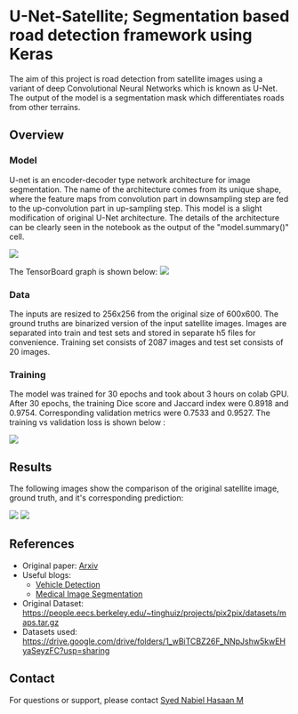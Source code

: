 # U-Net-Satellite; Segmentation based road detection framework using Keras

The aim of this project is road detection from satellite images using a variant of deep Convolutional Neural Networks which is known as U-Net. The output of the model is a segmentation mask which differentiates roads from other terrains.
 
 
 ## Overview
 
 ### Model

U-net is an encoder-decoder type network architecture for image segmentation. The name of the architecture comes from its unique shape, where the feature maps from convolution part in downsampling step are fed to the up-convolution part in up-sampling step. 
This model is a slight modification of original U-Net architecture. The details of the architecture can be clearly seen in the notebook as the output of the "model.summary()" cell.

![](images/u-net-architecture.png)





The TensorBoard graph is shown below:
![](images/U-Net-Graph.png)



### Data

The inputs are resized to 256x256 from the original size of 600x600. The ground truths are binarized version of the input satellite images. Images are separated into train and test sets and stored in separate h5 files for convenience. Training set consists of 2087 images and test set consists of 20 images.


### Training

The model was trained for 30 epochs and took about 3 hours on colab GPU. After 30 epochs, the training Dice score and Jaccard index were 0.8918 and  0.9754. Corresponding validation metrics were 0.7533 and 0.9527.
The training vs validation loss is shown below :


![](images/Loss.jpeg)




## Results

The following images show the comparison of the original satellite image, ground truth, and it's corresponding prediction:

![](images/1.JPG)
![](images/2.JPG)

## References

- Original paper: [Arxiv](https://arxiv.org/abs/1505.04597)
- Useful blogs: 
     - [Vehicle Detection](https://chatbotslife.com/small-u-net-for-vehicle-detection-9eec216f9fd6)
     - [Medical Image Segmentation](https://towardsdatascience.com/medical-image-segmentation-part-1-unet-convolutional-networks-with-interactive-code-70f0f17f46c6)
- Original Dataset: https://people.eecs.berkeley.edu/~tinghuiz/projects/pix2pix/datasets/maps.tar.gz
- Datasets used: https://drive.google.com/drive/folders/1_wBiTCBZ26F_NNpJshw5kwEHyaSeyzFC?usp=sharing

## Contact

For questions or support, please contact [Syed Nabiel Hasaan M](mailto:msyednabiel@gmail.com) 



